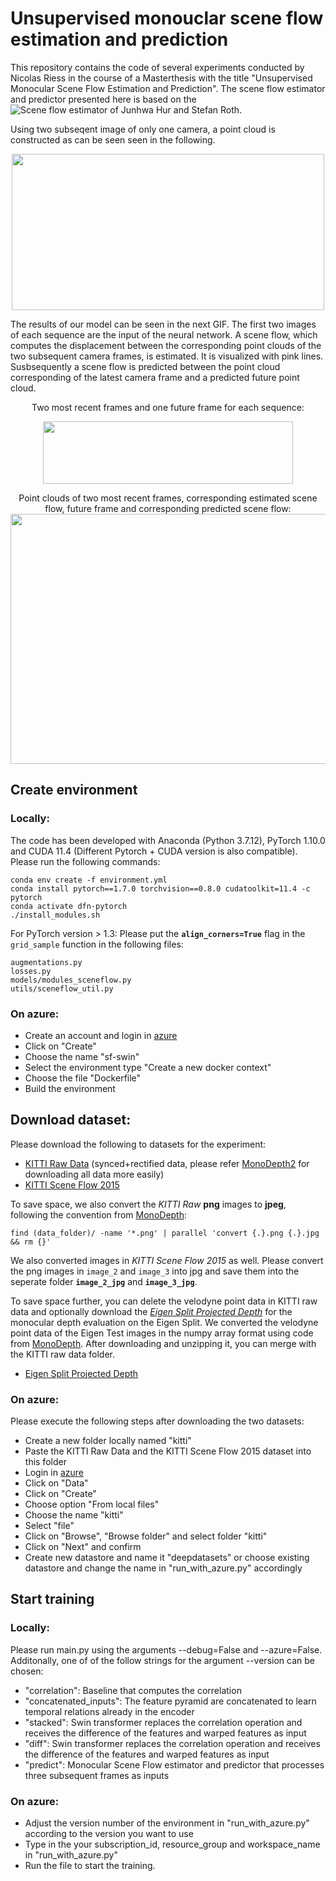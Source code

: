 # Unsupervised monouclar scene flow estimation and prediction
This repository contains the code of several experiments conducted by Nicolas Riess in the course of a Masterthesis with the title "Unsupervised Monocular Scene Flow Estimation and Prediction". The scene flow estimator and predictor presented here is based on the ![Scene flow estimator of Junhwa Hur and Stefan Roth](https://arxiv.org/abs/2004.04143).

Using two subseqent image of only one camera, a point cloud is constructed as can be seen seen in the following. 
<p align="center"><img src="demo/validation_image_60_x123-swin_different_perspectives.gif" width="500" height="250"/> </p>

The results of our model can be seen in the next GIF. The first two images of each sequence are the input of the neural network. A scene flow, which computes the displacement between the corresponding point clouds of the two subsequent camera frames, is estimated. It is visualized with pink lines.
Susbsequently a scene flow is predicted between the point cloud corresponding of the latest camera frame and a predicted future point cloud.                             

<p align="center">
  Two most recent frames and one future frame for each sequence:       
</p>
  
<p align="center">
  <img src=demo/validation_images.gif width="400" height="100"/> 
</p>

<p align="center">
   Point clouds of two most recent frames, corresponding estimated scene flow, future frame and corresponding predicted scene flow:
   
   <img src=demo/validation_images_point_clouds_scene_flow_with_prediction.gif width="1000" height="400"/> 
</p>

## Create environment

### Locally:
The code has been developed with Anaconda (Python 3.7.12), PyTorch 1.10.0 and CUDA 
11.4 (Different Pytorch + CUDA version is also compatible).  
Please run the following commands:

  ```Shell
  conda env create -f environment.yml
  conda install pytorch==1.7.0 torchvision==0.8.0 cudatoolkit=11.4 -c pytorch
  conda activate dfn-pytorch
  ./install_modules.sh
  ```
For PyTorch version > 1.3:
Please put the **`align_corners=True`** flag in the `grid_sample` function in the following files:
  ```
  augmentations.py
  losses.py
  models/modules_sceneflow.py
  utils/sceneflow_util.py
  ```

### On azure:
* Create an account and login in [azure](https://ml.azure.com) 
* Click on "Create"
* Choose the name "sf-swin"
* Select the environment type "Create a new docker context"
* Choose the file "Dockerfile"
* Build the environment

## Download dataset:

Please download the following to datasets for the experiment:
  - [KITTI Raw Data](http://www.cvlibs.net/datasets/kitti/raw_data.php) (synced+rectified data, please refer [MonoDepth2](https://github.com/nianticlabs/monodepth2#-kitti-training-data) for downloading all data more easily)
  - [KITTI Scene Flow 2015](http://www.cvlibs.net/datasets/kitti/eval_scene_flow.php?benchmark=flow)

To save space, we also convert the *KITTI Raw* **png** images to **jpeg**, following the convention from [MonoDepth](https://github.com/mrharicot/monodepth):
  ```
  find (data_folder)/ -name '*.png' | parallel 'convert {.}.png {.}.jpg && rm {}'
  ```   
We also converted images in *KITTI Scene Flow 2015* as well. Please convert the png images in `image_2` and `image_3` into jpg and save them into the seperate folder **`image_2_jpg`** and **`image_3_jpg`**.  

To save space further, you can delete the velodyne point data in KITTI raw data and optionally download the [*Eigen Split Projected Depth*](https://drive.google.com/file/d/1a97lgOgrChkLxi_nvRpmbsKspveQ6EyD/view?usp=sharing) for the monocular depth evaluation on the Eigen Split. We converted the velodyne point data of the Eigen Test images in the numpy array format using code from [MonoDepth](https://github.com/mrharicot/monodepth). After downloading and unzipping it, you can merge with the KITTI raw data folder.  
  - [Eigen Split Projected Depth](https://drive.google.com/file/d/1a97lgOgrChkLxi_nvRpmbsKspveQ6EyD/view?usp=sharing)

### On azure:
Please execute the following steps after downloading the two datasets:
* Create a new folder locally named "kitti"
* Paste the KITTI Raw Data and the KITTI Scene Flow 2015 dataset into this folder
* Login in [azure](https://ml.azure.com) 
* Click on "Data"
* Click on "Create" 
* Choose option "From local files"
* Choose the name "kitti"
* Select "file"
* Click on "Browse", "Browse folder" and select folder "kitti"
* Click on "Next" and confirm
* Create new datastore and name it "deepdatasets" or choose existing datastore and change the name in "run_with_azure.py" accordingly


## Start training

### Locally:
Please run main.py using the arguments --debug=False and --azure=False. Additonally, one of of the follow strings for the argument --version can be chosen:
* "correlation": Baseline that computes the correlation
* "concatenated_inputs": The feature pyramid are concatenated to learn temporal relations already in the encoder
* "stacked": Swin transformer replaces the correlation operation and receives the difference of the features and warped features as input
* "diff": Swin transformer replaces the correlation operation and receives the difference of the features and warped features as input
* "predict": Monocular Scene Flow estimator and predictor that processes three subsequent frames as inputs

### On azure:
* Adjust the version number of the environment in "run_with_azure.py" according to the version you want to use
* Type in the your subscription_id, resource_group and workspace_name in "run_with_azure.py" 
* Run the file to start the training.
